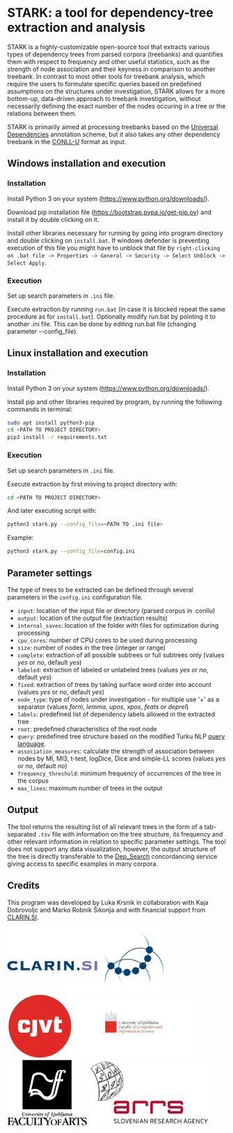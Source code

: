 # STARK: a tool for dependency-tree extraction and analysis
STARK is a highly-customizable open-source tool that extracts various types of dependency trees from parsed corpora (treebanks) and quantifies them with respect to frequency and other useful statistics, such as the strength of node association and their keyness in comparison to another treebank. In contrast to most other tools for treebank analysis, which require the users to formulate specific queries based on predefined assumptions on the structures under investigation, STARK allows for a more bottom-up, data-driven approach to treebank investigation, without necessarily defining the exact number of the nodes occuring in a tree or the relations between them. 

STARK is primarily aimed at processing treebanks based on the [Universal Dependencies](https://universaldependencies.org/) annotation scheme, but it also takes any other dependency treebank in the [CONLL-U](https://universaldependencies.org/format.html) format as input. 

## Windows installation and execution
### Installation
Install Python 3 on your system (https://www.python.org/downloads/).

Download pip installation file (https://bootstrap.pypa.io/get-pip.py) and install it by double clicking on it.

Install other libraries necessary for running by going into program directory and double clicking on `install.bat`. If windows defender is preventing execution of this file you might have to unblock that file by `right-clicking on .bat file -> Properties -> General -> Security -> Select Unblock -> Select Apply`.

### Execution
Set up search parameters in `.ini` file.

Execute extraction by running `run.bat` (in case it is blocked repeat the same procedure as for `install.bat`).
Optionally modify run.bat by pointing it to another .ini file. This can be done by editing run.bat file (changing parameter --config_file).


## Linux installation and execution
### Installation
Install Python 3 on your system (https://www.python.org/downloads/). 

Install pip and other libraries required by program, by running the following commands in terminal:
```bash
sudo apt install python3-pip
cd <PATH TO PROJECT DIRECTORY>
pip3 install -r requirements.txt
```

### Execution
Set up search parameters in `.ini` file.

Execute extraction by first moving to project directory with:
```bash
cd <PATH TO PROJECT DIRECTORY>
```

And later executing script with:
```bash
python3 stark.py --config_file=<PATH TO .ini file>
```

Example:
```bash
python3 stark.py --config_file=config.ini
```

## Parameter settings
The type of trees to be extracted can be defined through several parameters in the `config.ini` configuration file.

-	`input`: location of the input file or directory (parsed corpus in .conllu)
-	`output`: location of the output file (extraction results)
-	`internal_saves`: location of the folder with files for optimization during processing
-	`cpu_cores`: number of CPU cores to be used during processing
-	`size`: number of nodes in the tree (integer or range)
-	`complete`: extraction of all possible subtrees or full subtrees only (values *yes* or *no*, default *yes*)
-	`labeled`: extraction of labeled or unlabeled trees (values *yes* or *no*, default *yes*)
-	`fixed`: extraction of trees by taking surface word order into account (values *yes* or *no*, default *yes*)
-	`node_type`: type of nodes under investigation - for multiple use '+' as a separator (values *form*, *lemma*, *upos*, *xpos*, *feats* or *deprel*)
-	`labels`: predefined list of dependency labels allowed in the extracted tree
-	`root`: predefined characteristics of the root node
-	`query`: predefined tree structure based on the modified Turku NLP [query language](http://bionlp.utu.fi/searchexpressions-new.html).
-	`association_measures`: calculate the strength of association between nodes by MI, MI3, t-test, logDice, Dice and simple-LL scores (values *yes* or *no*, default *no*)
-	`frequency_threshold`: minimum frequency of occurrences of the tree in the corpus
-	`max_lines`: maximum number of trees in the output

## Output
The tool returns the resulting list of all relevant trees in the form of a tab-separated `.tsv` file with information on the tree structure, its frequency and other relevant information in relation to specific parameter settings. The tool does not support any data visualization, however, the output structure of the tree is directly transferable to the [Dep_Search](http://bionlp-www.utu.fi/dep_search/) concordancing service giving access to specific examples in many corpora.

## Credits
This program was developed by Luka Krsnik in collaboration with Kaja Dobrovoljc and Marko Robnik Šikonja and with financial support from [CLARIN.SI](https://www.clarin.si/).

<a href="http://www.clarin.si/info/about/"><img src="https://raw.githubusercontent.com/clarinsi/STARK/master/logos/CLARIN.png" alt="drawing" height="150"/></a>
<a href="https://www.cjvt.si/en/"><img src="https://raw.githubusercontent.com/clarinsi/STARK/master/logos/CJVT.png" alt="drawing" height="150"/></a>
<a href="https://www.fri.uni-lj.si/en/about"><img src="https://raw.githubusercontent.com/clarinsi/STARK/master/logos/FRI.png" alt="drawing" height="150"/></a>
<a href="https://www.ff.uni-lj.si/"><img src="https://raw.githubusercontent.com/clarinsi/STARK/master/logos/FF.png" alt="drawing" height="150"/></a>
<a href="https://www.arrs.si/"><img src="https://raw.githubusercontent.com/clarinsi/STARK/master/logos/ARRS.png" alt="drawing" height="150"/></a>
